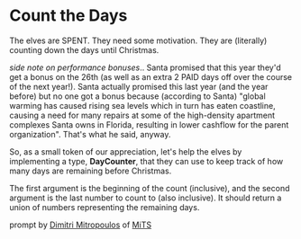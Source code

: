 # Count the Days

The elves are SPENT. They need some motivation. They are (literally) counting down the days until Christmas.

_side note on performance bonuses_.. Santa promised that this year they'd get a bonus on the 26th (as well as an extra 2 PAID days off over the course of the next year!). Santa actually promised this last year (and the year before) but no one got a bonus because (according to Santa) "global warming has caused rising sea levels which in turn has eaten coastline, causing a need for many repairs at some of the high-density apartment complexes Santa owns in Florida, resulting in lower cashflow for the parent organization". That's what he said, anyway.

So, as a small token of our appreciation, let's help the elves by implementing a type, **DayCounter**, that they can use to keep track of how many days are remaining before Christmas.

The first argument is the beginning of the count (inclusive), and the second argument is the last number to count to (also inclusive). It should return a union of numbers representing the remaining days.

prompt by [Dimitri Mitropoulos](https://github.com/dimitropoulos) of [MiTS](https://michigantypescript.com/)
